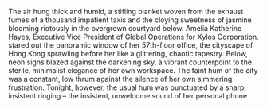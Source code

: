 The air hung thick and humid, a stifling blanket woven from the exhaust fumes of a thousand impatient taxis and the cloying sweetness of jasmine blooming riotously in the overgrown courtyard below.  Amelia Katherine Hayes, Executive Vice President of Global Operations for Xylos Corporation, stared out the panoramic window of her 57th-floor office, the cityscape of Hong Kong sprawling before her like a glittering, chaotic tapestry.  Below, neon signs blazed against the darkening sky, a vibrant counterpoint to the sterile, minimalist elegance of her own workspace.  The faint hum of the city was a constant, low thrum against the silence of her own simmering frustration.  Tonight, however, the usual hum was punctuated by a sharp, insistent ringing – the insistent, unwelcome sound of her personal phone.
